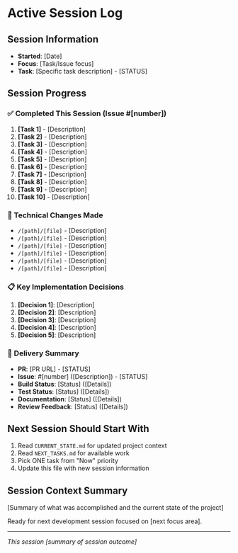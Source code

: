 # Active Session Log

## Session Information
- **Started**: [Date]
- **Focus**: [Task/Issue focus]
- **Task**: [Specific task description] - [STATUS]

## Session Progress

### ✅ Completed This Session (Issue #[number])
1. **[Task 1]** - [Description]
2. **[Task 2]** - [Description]
3. **[Task 3]** - [Description]
4. **[Task 4]** - [Description]
5. **[Task 5]** - [Description]
6. **[Task 6]** - [Description]
7. **[Task 7]** - [Description]
8. **[Task 8]** - [Description]
9. **[Task 9]** - [Description]
10. **[Task 10]** - [Description]

### 🔧 Technical Changes Made
- `/[path]/[file]` - [Description]
- `/[path]/[file]` - [Description]
- `/[path]/[file]` - [Description]
- `/[path]/[file]` - [Description]
- `/[path]/[file]` - [Description]
- `/[path]/[file]` - [Description]

### 📋 Key Implementation Decisions
1. **[Decision 1]**: [Description]
2. **[Decision 2]**: [Description]
3. **[Decision 3]**: [Description]
4. **[Decision 4]**: [Description]
5. **[Decision 5]**: [Description]

### 🚀 Delivery Summary
- **PR**: [PR URL] - [STATUS]
- **Issue**: #[number] ([Description]) - [STATUS]
- **Build Status**: [Status] ([Details])
- **Test Status**: [Status] ([Details])
- **Documentation**: [Status] ([Details])
- **Review Feedback**: [Status] ([Details])

## Next Session Should Start With
1. Read `CURRENT_STATE.md` for updated project context
2. Read `NEXT_TASKS.md` for available work
3. Pick ONE task from "Now" priority
4. Update this file with new session information

## Session Context Summary
[Summary of what was accomplished and the current state of the project]

Ready for next development session focused on [next focus area].

---
*This session [summary of session outcome]*